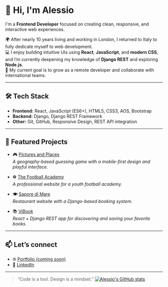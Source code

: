 # 👋 Hi, I'm Alessio

I'm a **Frontend Developer** focused on creating clean, responsive, and interactive web experiences.

🌍 After nearly 10 years living and working in London, I returned to Italy to fully dedicate myself to web development.  
💻 I enjoy building intuitive UIs using **React**, **JavaScript**, and **modern CSS**, and I’m currently deepening my knowledge of **Django REST** and exploring **Node.js**.  
🎯 My current goal is to grow as a remote developer and collaborate with international teams.

---

## 🛠 Tech Stack

- **Frontend:** React, JavaScript (ES6+), HTML5, CSS3, AOS, Bootstrap
- **Backend:** Django, Django REST Framework
- **Other:** Git, GitHub, Responsive Design, REST API integration

---

## 📌 Featured Projects

- 🎮 [Pictures and Places](https://alelodato.github.io/Pictures-and-Places/)  
  *A geography-based guessing game with a mobile-first design and playful interface.*

- ⚽ [The Football Academy](https://alelodato.github.io/The-Football-Academy/)  
  *A professional website for a youth football academy.*

- 🍽️ [Sapore di Mare](https://sapore-di-mare-0503ed908911.herokuapp.com/)  
  *Restaurant website with a Django-based booking system.*

- 📚 [ViBook](https://vibook-557c0bb75197.herokuapp.com/)  
  *React + Django REST app for discovering and saving your favorite books.*

---

## 📫 Let’s connect

- 🌐 [Portfolio (coming soon)](https://alelodato.github.io)
- 💼 [LinkedIn](http://linkedin.com/in/alessio-lodato-0541411b8)

---

> “Code is a tool. Design is a mindset.”
[![Alessio's GitHub stats](https://github-readme-stats.vercel.app/api?username=alelodato)](https://github.com/alelodato-readme-stats)
